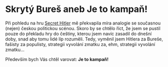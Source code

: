 # Skrytý Bureš aneb Je to kampaň!

Při pohledu na hru [Secret Hitler](https://secrethitler.com/) mě překvapila míra analogie se současnou (nejen) českou politickou scénou. Skoro by se chtělo říct, že jsem se pustil pouze do překladu hry do češtiny, kterou jsem navíc zasadil do dnešní doby, snad aby tomu lidé líp rozuměli. Tedy, vyměnil jsem Hitlera za Bureše, fašisty za populisty, strategii vyvolání zmatku za, ehm, strategii vyvolání zmatku...

Především bych Vás chtěl varovat: **Je to kampaň!**
